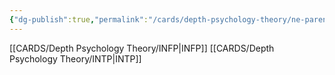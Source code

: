 ```yaml
---
{"dg-publish":true,"permalink":"/cards/depth-psychology-theory/ne-parent/","noteIcon":"","created":"2023-01-05T15:01:58.062+01:00","updated":"2023-01-06T15:17:55.154+01:00"}
---
```



[[CARDS/Depth Psychology Theory/INFP\|INFP]]
[[CARDS/Depth Psychology Theory/INTP\|INTP]]
